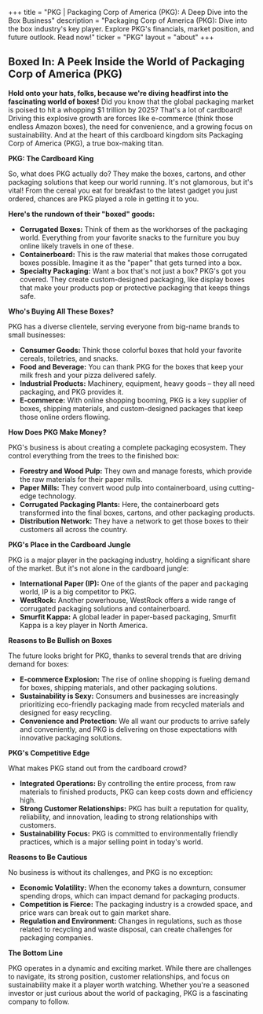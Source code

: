 +++
title = "PKG |  Packaging Corp of America (PKG): A Deep Dive into the Box Business"
description = "Packaging Corp of America (PKG): Dive into the box industry's key player.  Explore PKG's financials, market position, and future outlook. Read now!"
ticker = "PKG"
layout = "about"
+++

        


##  Boxed In:  A Peek Inside the World of Packaging Corp of America (PKG)

**Hold onto your hats, folks, because we're diving headfirst into the fascinating world of boxes!** Did you know that the global packaging market is poised to hit a whopping $1 trillion by 2025?  That's a lot of cardboard!  Driving this explosive growth are forces like e-commerce (think those endless Amazon boxes), the need for convenience, and a growing focus on sustainability. And at the heart of this cardboard kingdom sits Packaging Corp of America (PKG), a true box-making titan.

**PKG:  The Cardboard King**

So, what does PKG actually do?  They make the boxes, cartons, and other packaging solutions that keep our world running. It's not glamorous, but it's vital!  From the cereal you eat for breakfast to the latest gadget you just ordered, chances are PKG played a role in getting it to you.

**Here's the rundown of their "boxed"  goods:**

* **Corrugated Boxes:**  Think of them as the workhorses of the packaging world.  Everything from your favorite snacks to the furniture you buy online likely travels in one of these.
* **Containerboard:**  This is the raw material that makes those corrugated boxes possible.  Imagine it as the "paper" that gets turned into a box.
* **Specialty Packaging:**  Want a box that's not just a box?  PKG's got you covered.  They create custom-designed packaging, like display boxes that make your products pop or protective packaging that keeps things safe.

**Who's Buying All These Boxes?**

PKG has a diverse clientele, serving everyone from big-name brands to small businesses:

* **Consumer Goods:**  Think those colorful boxes that hold your favorite cereals, toiletries, and snacks.
* **Food and Beverage:**  You can thank PKG for the boxes that keep your milk fresh and your pizza delivered safely.
* **Industrial Products:**  Machinery, equipment, heavy goods – they all need packaging, and PKG provides it.
* **E-commerce:**  With online shopping booming, PKG is a key supplier of boxes, shipping materials, and custom-designed packages that keep those online orders flowing.

**How Does PKG Make Money?**

PKG's business is about creating a complete packaging ecosystem.  They control everything from the trees to the finished box:

* **Forestry and Wood Pulp:**  They own and manage forests, which provide the raw materials for their paper mills.
* **Paper Mills:**  They convert wood pulp into containerboard, using cutting-edge technology.
* **Corrugated Packaging Plants:**  Here, the containerboard gets transformed into the final boxes, cartons, and other packaging products.
* **Distribution Network:**  They have a network to get those boxes to their customers all across the country.

**PKG's Place in the Cardboard Jungle**

PKG is a major player in the packaging industry, holding a significant share of the market.  But it's not alone in the cardboard jungle:

* **International Paper (IP):**  One of the giants of the paper and packaging world, IP is a big competitor to PKG.
* **WestRock:**  Another powerhouse, WestRock offers a wide range of corrugated packaging solutions and containerboard.
* **Smurfit Kappa:**  A global leader in paper-based packaging, Smurfit Kappa is a key player in North America.

**Reasons to Be Bullish on Boxes**

The future looks bright for PKG, thanks to several trends that are driving demand for boxes:

* **E-commerce Explosion:**  The rise of online shopping is fueling demand for boxes, shipping materials, and other packaging solutions.
* **Sustainability is Sexy:**  Consumers and businesses are increasingly prioritizing eco-friendly packaging made from recycled materials and designed for easy recycling.
* **Convenience and Protection:**  We all want our products to arrive safely and conveniently, and PKG is delivering on those expectations with innovative packaging solutions.

**PKG's Competitive Edge**

What makes PKG stand out from the cardboard crowd?

* **Integrated Operations:**  By controlling the entire process, from raw materials to finished products, PKG can keep costs down and efficiency high.
* **Strong Customer Relationships:**  PKG has built a reputation for quality, reliability, and innovation, leading to strong relationships with customers.
* **Sustainability Focus:**  PKG is committed to environmentally friendly practices, which is a major selling point in today's world.

**Reasons to Be Cautious**

No business is without its challenges, and PKG is no exception:

* **Economic Volatility:**  When the economy takes a downturn, consumer spending drops, which can impact demand for packaging products.
* **Competition is Fierce:**  The packaging industry is a crowded space, and price wars can break out to gain market share.
* **Regulation and Environment:**  Changes in regulations, such as those related to recycling and waste disposal, can create challenges for packaging companies.

**The Bottom Line**

PKG operates in a dynamic and exciting market.  While there are challenges to navigate, its strong position, customer relationships, and focus on sustainability make it a player worth watching.  Whether you're a seasoned investor or just curious about the world of packaging, PKG is a fascinating company to follow. 

        